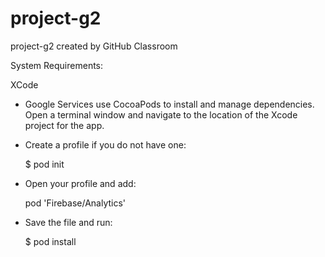 # project-g2
project-g2 created by GitHub Classroom

System Requirements: 

  XCode

  - Google Services use CocoaPods to install and manage dependencies. Open a terminal window and navigate to the location of the Xcode project for the app. 
  - Create a profile if you do not have one:

    $ pod init 

  - Open your profile and add:

    pod 'Firebase/Analytics'

  - Save the file and run: 

    $ pod install 



